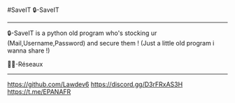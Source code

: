 #SaveIT 
                                                      🔒-SaveIT 
______________________________________________________________________________________________________________________________
🔒-SaveIT is a python old program who's stocking ur (Mail,Username,Password) and secure them ! (Just a little old program i wanna share !)

🧑‍💻-Réseaux 
____________________                       
https://github.com/Lawdev6 
https://discord.gg/D3rFRxAS3H
https://t.me/EPANAFR                         

